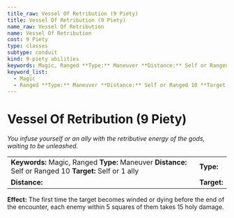 ```yaml
---
title_raw: Vessel Of Retribution (9 Piety)
title: Vessel Of Retribution (9 Piety)
name_raw: Vessel Of Retribution
name: Vessel Of Retribution
cost: 9 Piety
type: classes
subtype: conduit
kind: 9-piety abilities
keywords: Magic, Ranged **Type:** Maneuver **Distance:** Self or Ranged 10 **Target:** Self or 1 ally
keyword_list:
  - Magic
  - Ranged **Type:** Maneuver **Distance:** Self or Ranged 10 **Target:** Self or 1 ally
---
```


# Vessel Of Retribution (9 Piety)

*You infuse yourself or an ally with the retributive energy of the gods, waiting to be unleashed.*

|                                                                                                           |             |
| :-------------------------------------------------------------------------------------------------------- | :---------- |
| **Keywords:** Magic, Ranged **Type:** Maneuver **Distance:** Self or Ranged 10 **Target:** Self or 1 ally | **Type:**   |
| **Distance:**                                                                                             | **Target:** |

**Effect:** The first time the target becomes winded or dying before the end of the encounter, each enemy within 5 squares of them takes 15 holy damage.
